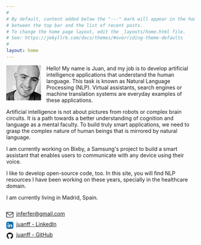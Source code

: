 ```yaml
---
#
# By default, content added below the "---" mark will appear in the home page
# between the top bar and the list of recent posts.
# To change the home page layout, edit the _layouts/home.html file.
# See: https://jekyllrb.com/docs/themes/#overriding-theme-defaults
#
layout: home
---
```


<style>

.company-icon {
	float:left;
	width:1.17rem;
	margin-right:8px;
	vertical-align:text-bottom;
}

</style>

<img src = 'assets/juan-photo.png' style="float:left;width:5.8rem;margin-right:0.9rem"/>

Hello! My name is Juan, and my job is to develop artificial intelligence applications that understand the human language. This task is known as Natural Language Processing (NLP). Virtual assistants, search engines or machine translation systems are everyday examples of these applications. 

Artificial intelligence is not about pictures from robots or complex brain circuits. It is a path towards a better understanding of cognition and language as a mental faculty. To build truly smart applications, we need to grasp the complex nature of human beings that is mirrored by natural language.

I am currently working on Bixby, a Samsung's project to build a smart assistant that enables users to communicate with any device using their voice.

I like to develop open-source code, too. In this site, you will find NLP resources I have been working on these years, specially in the healthcare domain.

I am currently living in Madrid, Spain.

<p style="line-height: 100%;">
<br/><img class = 'company-icon' src = 'assets/mail.png'/> <a href="mailto:&#106;&#110;&#102;&#101;&#114;&#102;&#101;&#114;&#064;&#103;&#109;&#097;&#105;&#108;&#046;&#099;&#111;&#109;">&#106;&#110;&#102;&#101;&#114;&#102;&#101;&#114;&#064;&#103;&#109;&#097;&#105;&#108;&#046;&#099;&#111;&#109;</a><br/><br/>
<img class = 'company-icon' src = 'assets/linkedin.png'/> <a href="https://www.linkedin.com/in/juanff/">juanff - LinkedIn</a><br/><br/>
<img class = 'company-icon' src = 'assets/github.png'/> <a href="https://github.com/JuanFF/">juanff - GitHub</a><br/><br/>
</p>